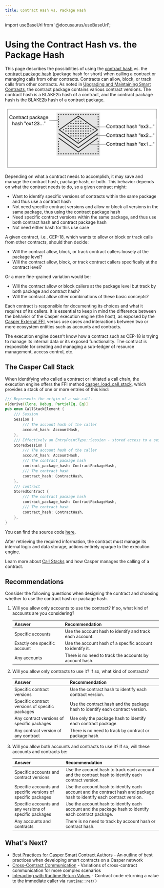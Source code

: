 ```yaml
---
title: Contract Hash vs. Package Hash
---
```


import useBaseUrl from '@docusaurus/useBaseUrl';

# Using the Contract Hash vs. the Package Hash

This page describes the possibilities of using the [contract hash](https://docs.rs/casper-types/3.0.0/casper_types/contracts/struct.ContractHash.html) vs. the [contract package hash](https://docs.rs/casper-types/3.0.0/casper_types/contracts/struct.ContractPackageHash.html) (package hash for short) when calling a contract or managing calls from other contracts. Contracts can allow, block, or track calls from other contracts. As noted in [Upgrading and Maintaining Smart Contracts](./upgrading-contracts.md#the-contract-package), the contract package contains various contract versions. The contract hash is a BLAKE2b hash of a contract, and the contract package hash is the BLAKE2b hash of a contract package.

![Package Representation](./contract-hash-vs-package-hash/package-representation-extended.png)

Depending on what a contract needs to accomplish, it may save and manage the contract hash, package hash, or both. This behavior depends on what the contract needs to do, so a given contract might:

- Want to identify specific versions of contracts within the same package and thus use a contract hash
- Not need specific contract versions and allow or block all versions in the same package, thus using the contract package hash
- Need specific contract versions within the same package, and thus use both contract hash and contract package hash
- Not need either hash for this use case

A given contract, i.e., CEP-18, which wants to allow or block or track calls from other contracts, should then decide:

- Will the contract allow, block, or track contract callers loosely at the package level?
- Will the contract allow, block, or track contract callers specifically at the contract level?

Or a more fine-grained variation would be:

- Will the contract allow or block callers at the package level but track by both package and contract hash?
- Will the contract allow other combinations of these basic concepts?

Each contract is responsible for documenting its choices and what it requires of its callers. It is essential to keep in mind the difference between the behavior of the Casper execution engine (the host), as exposed by the [Casper External FFI](https://docs.rs/casper-contract/latest/casper_contract/ext_ffi/), versus use cases and interactions between two or more ecosystem entities such as accounts and contracts.

The execution engine doesn't know how a contract such as CEP-18 is trying to manage its internal data or its exposed functionality. The contract is responsible for creating and managing a sub-ledger of resource management, access control, etc.

## The Casper Call Stack

When identifying who called a contract or initiated a call chain, the execution engine offers the FFI method [casper_load_call_stack](https://docs.rs/casper-contract/latest/casper_contract/ext_ffi/fn.casper_load_call_stack.html), which provides a stack of one or more entries of this kind:

```rust
/// Represents the origin of a sub-call.
#[derive(Clone, Debug, PartialEq, Eq)]
pub enum CallStackElement {
    /// Session
    Session {
        /// The account hash of the caller
        account_hash: AccountHash,
    },
    /// Effectively an EntryPointType::Session - stored access to a session.
    StoredSession {
        /// The account hash of the caller
        account_hash: AccountHash,
        /// The contract package hash
        contract_package_hash: ContractPackageHash,
        /// The contract hash
        contract_hash: ContractHash,
    },
    /// contract
    StoredContract {
        /// The contract package hash
        contract_package_hash: ContractPackageHash,
        /// The contract hash
        contract_hash: ContractHash,
    },
}
```

You can find the source code [here](https://github.com/casper-network/casper-node/blob/release-1.5.1/types/src/system/call_stack_element.rs).

After retrieving the required information, the contract must manage its internal logic and data storage, actions entirely opaque to the execution engine.

Learn more about [Call Stacks](../../concepts/callstack.md) and how Casper manages the calling of a contract.

## Recommendations

Consider the following questions when designing the contract and choosing whether to use the contract hash or package hash.

1. Will you allow only accounts to use the contract? If so, what kind of accounts are you considering?

    |Answer|Recommendation|
    |----|-----------|
    | Specific accounts | Use the account hash to identify and track each account. |
    | Exactly one specific account | Use the account hash of a specific account to identify it. |
    | Any accounts | There is no need to track the accounts by account hash. |

2. Will you allow only contracts to use it? If so, what kind of contracts?

    |Answer|Recommendation|
    |----|-----------|
    | Specific contract versions| Use the contract hash to identify each contract version. | 
    | Specific contract versions of specific packages| Use the contract hash and the package hash to identify each contract version. | 
    | Any contract versions of specific packages| Use only the package hash to identify each contract package. | 
    | Any contract version of any contract| There is no need to track by contract or package hash. | 

3. Will you allow both accounts and contracts to use it? If so, will these accounts and contracts be:

    |Answer|Recommendation|
    |----|-----------|
    |  Specific accounts and contract versions | Use the account hash to track each account and the contract hash to identify each contract version. |
    |  Specific accounts and specific versions of specific packages | Use the account hash to identify each account and the contract hash and package hash to identify each contract version. |
    |  Specific accounts and any versions of specific packages | Use the account hash to identify each account and the package hash to identify each contract package. |
    |  Any accounts and contracts | There is no need to track by account hash or contract hash. |

## What's Next?

- [Best Practices for Casper Smart Contract Authors](./best-practices.md) - An outline of best practices when developing smart contracts on a Casper network
- [Cross-Contract Communication](../../resources/advanced/cross-contract.md) - Variations of cross-contract communication for more complex scenarios
- [Interacting with Runtime Return Values](../../resources/advanced/return-values-tutorial.md) - Contract code returning a value to the immediate caller via `runtime::ret()`
